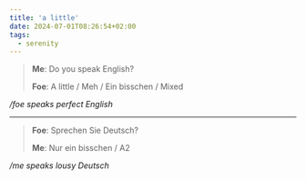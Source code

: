```yaml
---
title: 'a little'
date: 2024-07-01T08:26:54+02:00
tags:
  - serenity
---
```


> **Me**: Do you speak English?
>
> **Foe**: A little / Meh / Ein bisschen / Mixed

_/foe speaks perfect English_

- - -

> **Foe**: Sprechen Sie Deutsch?
>
> **Me**: Nur ein bisschen / A2

_/me speaks lousy Deutsch_
